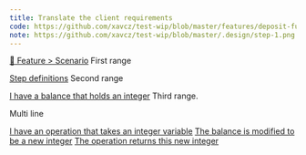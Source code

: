 ```yaml
---
title: Translate the client requirements
code: https://github.com/xavcz/test-wip/blob/master/features/deposit-funds/index.feature
note: https://github.com/xavcz/test-wip/blob/master/.design/step-1.png
---
```


<a href="https://github.com/xavcz/test-wip/blob/master/features/deposit-funds/index.feature#L1-L3">🥒 Feature > Scenario</a>
First range

<a href="https://github.com/xavcz/test-wip/blob/master/features/deposit-funds/index.feature#L3-L7">Step definitions</a>
Second range

<a href="https://github.com/xavcz/test-wip/blob/master/features/deposit-funds/index.feature#L4">I have a balance that holds an integer</a>
Third range.

Multi line

<a href="https://github.com/xavcz/test-wip/blob/master/features/deposit-funds/index.feature#L5">I have an operation that takes an integer variable</a>
<a href="https://github.com/xavcz/test-wip/blob/master/features/deposit-funds/index.feature#L6">The balance is modified to be a new integer</a>
<a href="https://github.com/xavcz/test-wip/blob/master/features/deposit-funds/index.feature#L7">The operation returns this new integer</a>